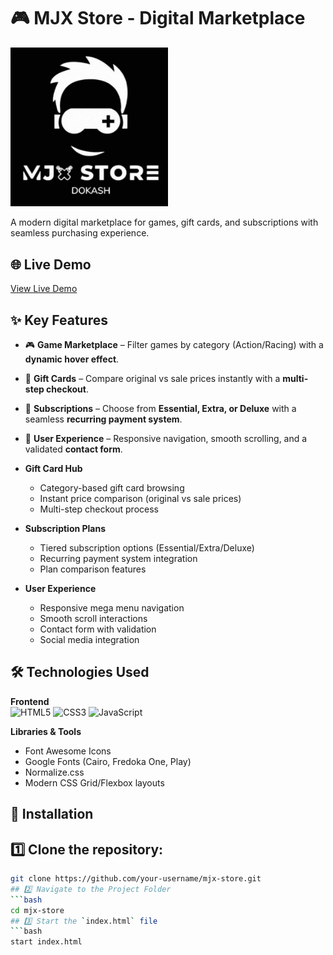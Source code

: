 # 🎮 MJX Store - Digital Marketplace

<img src="/images/logo.jpg" alt="MJX Store Banner" style="width:50%; max-width:600px;">


A modern digital marketplace for games, gift cards, and subscriptions with seamless purchasing experience.

## 🌐 Live Demo
[View Live Demo](https://omer-mevlutoglu.github.io/Template-3-Updated-js/)

## ✨ Key Features
- 🎮 **Game Marketplace** – Filter games by category (Action/Racing) with a **dynamic hover effect**.  
- 🎁 **Gift Cards** – Compare original vs sale prices instantly with a **multi-step checkout**.  
- 📜 **Subscriptions** – Choose from **Essential, Extra, or Deluxe** with a seamless **recurring payment system**.  
- 🚀 **User Experience** – Responsive navigation, smooth scrolling, and a validated **contact form**.  


- **Gift Card Hub**  
  - Category-based gift card browsing
  - Instant price comparison (original vs sale prices)
  - Multi-step checkout process

- **Subscription Plans**  
  - Tiered subscription options (Essential/Extra/Deluxe)
  - Recurring payment system integration
  - Plan comparison features

- **User Experience**  
  - Responsive mega menu navigation
  - Smooth scroll interactions
  - Contact form with validation
  - Social media integration

## 🛠 Technologies Used
**Frontend**  
![HTML5](https://img.shields.io/badge/HTML5-E34F26?style=for-the-badge&logo=html5&logoColor=white)
![CSS3](https://img.shields.io/badge/CSS3-1572B6?style=for-the-badge&logo=css3&logoColor=white)
![JavaScript](https://img.shields.io/badge/JavaScript-F7DF1E?style=for-the-badge&logo=javascript&logoColor=black)

**Libraries & Tools**  
- Font Awesome Icons
- Google Fonts (Cairo, Fredoka One, Play)
- Normalize.css
- Modern CSS Grid/Flexbox layouts

## 🚀 Installation
## 1️⃣ Clone the repository:
   ```bash
   git clone https://github.com/your-username/mjx-store.git
## 2️⃣ Navigate to the Project Folder
```bash
cd mjx-store
## 3️⃣ Start the `index.html` file
```bash
start index.html   
